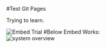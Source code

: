 #Test Git Pages

Trying to learn.

![Embed Trial](http://www.plantuml.com/plantuml/proxy?cache=no&src=https://raw.github.com/sdash-github/testgitpages/master/embed.iuml)
#Below Embed Works:  
![system overview](http://www.plantuml.com/plantuml/proxy?cache=no&src=https://raw.github.com/anoff/plantbuddy/master/assets/overview.iuml)


